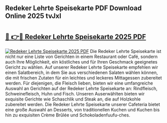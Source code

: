 ## Redeker Lehrte Speisekarte PDF Download Online 2025 tvJxl

# <h2><a href="http://gcb4su.nevu.top/?p=Redeker+Lehrte+Speisekarte">🔗 👉🔴 Redeker Lehrte Speisekarte 2025 PDF</a></h2>

[![Redeker Lehrte Speisekarte 2025 PDF](https://i.imgur.com/dBaPXMq.png)](http://gcb4su.nevu.top/?p=Redeker+Lehrte+Speisekarte)
Die Redeker Lehrte Speisekarte ist nicht nur eine Liste von Gerichten in einem Restaurant oder Café, sondern auch Ihre Möglichkeit, ein köstliches und für Ihren Geschmack geeignetes Gericht zu wählen. Auf unserer Redeker Lehrte Speisekarte empfehlen wir einen Salatbereich, in dem Sie aus verschiedenen Salaten wählen können, die mit frischen Zutaten für ein leichtes und leckeres Mittagessen zubereitet werden. Für diejenigen, die Fleisch lieben, bieten wir eine umfangreiche Auswahl an Gerichten auf der Redeker Lehrte Speisekarte an: Rindfleisch, Schweinefleisch, Huhn und Fisch. Unseren Auserwählten bieten wir exquisite Gerichte wie Schaschlik und Steak an, die auf Holzkohle zubereitet werden. Die Redeker Lehrte Speisekarte unserer Cafeteria bietet eine große Auswahl an Desserts, von traditionellen Kuchen und Kuchen bis hin zu exquisiten Crème Brûlée und Schokoladenfuufu-ches.
